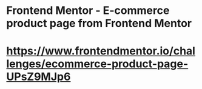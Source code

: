 # Frontend Mentor - E-commerce product page from Frontend Mentor
# https://www.frontendmentor.io/challenges/ecommerce-product-page-UPsZ9MJp6
